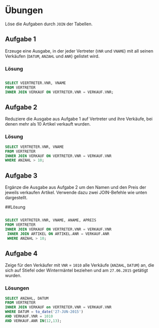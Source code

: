 # Übungen

Löse die Aufgaben durch `JOIN` der Tabellen.

## Aufgabe 1
Erzeuge eine Ausgabe, in der jeder Vertreter (`VNR` und `VNAME`) mit all seinen Verkäufen (`DATUM`, `ANZAHL` und `ANR`) gelistet wird.

### Lösung
```sql

SELECT VEERTRETER.VNR, VNAME
FROM VERTRETER
INNER JOIN VERKAUF ON VERTRETER.VNR = VERKAUF.VNR;

```

## Aufgabe 2
Reduziere die Ausgabe aus Aufgabe 1 auf Vertreter und ihre Verkäufe, bei denen mehr als 10 Artikel verkauft wurden.

### Lösung
```sql
SELECT VERTRETER.VNR, VNAME
FROM VERTRETER
INNER JOIN VERKAUF ON VERTRETER.VNR = VERKAUF.VNR
WHERE ANZAHL > 10;
```

## Aufgabe 3
Ergänze die Ausgabe aus Aufgabe 2 um den Namen und den Preis der jeweils verkaufen Artikel.
Verwende dazu zwei JOIN-Befehle wie unten dargestellt.


##Lösung 

```sql

SELECT VERTRETER.VNR, VNAME, ANAME, APREIS 
FROM VERTRETER
INNER JOIN VERKAUF ON VERTRETER.VNR = VERKAUF.VNR
 INNER JOIN ARTIKEL ON ARTIKEL.ANR = VERKAUF.ANR
 WHERE ANZAHL > 10;
```


## Aufgabe 4
Zeige für den Verkäufer mit `VNR` = `1010` alle Verkäufe (`ANZAHL`, `DATUM`) an, die sich auf Stiefel oder Wintermäntel beziehen und am `27.06.2015` getätigt wurden.

### Lösungen
```sql
SELECT ANZAHL, DATUM
FROM VERTRETER
INNER JOIN VERKAUF on VERTRETER.VNR = VERKAUF.VNR
WHERE DATUM = to_date('27-JUN-2015')
AND VERKAUF.VNR = 1010
AND VERKAUF.ANR IN(12,13);



```
